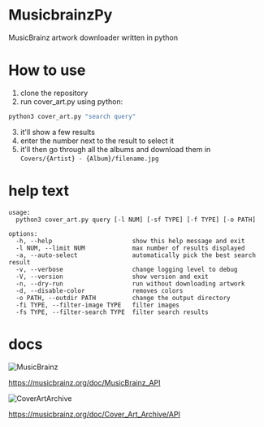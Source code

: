 
# MusicbrainzPy
MusicBrainz artwork downloader written in python


# How to use
1. clone the repository
2. run cover_art.py using python:
```bash
python3 cover_art.py "search query"
```
3. it'll show a few results
4. enter the number next to the result to select it
5. it'll then go through all the albums and download them in `Covers/{Artist} - {Album}/filename.jpg`


# help text

```
usage:
  python3 cover_art.py query [-l NUM] [-sf TYPE] [-f TYPE] [-o PATH]

options:
  -h, --help                      show this help message and exit
  -l NUM, --limit NUM             max number of results displayed
  -a, --auto-select               automatically pick the best search result
  -v, --verbose                   change logging level to debug
  -V, --version                   show version and exit
  -n, --dry-run                   run without downloading artwork
  -d, --disable-color             removes colors
  -o PATH, --outdir PATH          change the output directory
  -fi TYPE, --filter-image TYPE   filter images
  -fs TYPE, --filter-search TYPE  filter search results
```

# docs

![MusicBrainz](https://staticbrainz.org/MB/header-logo-1f7dc2a.svg)

https://musicbrainz.org/doc/MusicBrainz_API

![CoverArtArchive](https://coverartarchive.org/img/navbar_logo.svg)

https://musicbrainz.org/doc/Cover_Art_Archive/API
